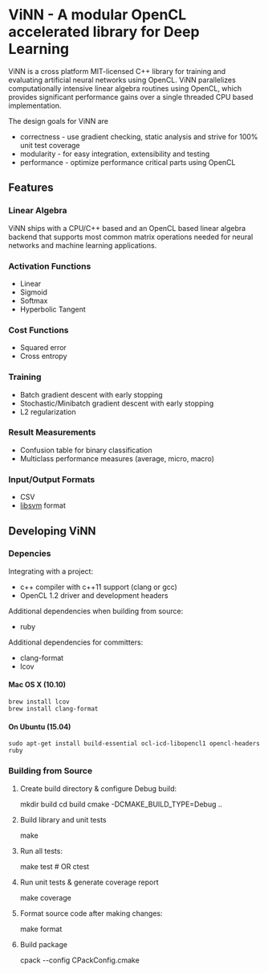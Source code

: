 # ViNN - A modular OpenCL accelerated library for Deep Learning

ViNN is a cross platform MIT-licensed C++ library for training and evaluating artificial neural networks using OpenCL. ViNN parallelizes computationally intensive linear algebra routines using OpenCL, which provides significant performance gains over a single threaded CPU based implementation. 

The design goals for ViNN are
* correctness - use gradient checking, static analysis and strive for 100% unit test coverage
* modularity  - for easy integration, extensibility and testing
* performance - optimize performance critical parts using OpenCL


## Features

### Linear Algebra

ViNN ships with a CPU/C++ based and an OpenCL based linear algebra backend
that supports most common matrix operations needed for neural networks
and machine learning applications.

### Activation Functions

* Linear
* Sigmoid
* Softmax
* Hyperbolic Tangent


### Cost Functions

* Squared error
* Cross entropy


### Training

* Batch gradient descent with early stopping
* Stochastic/Minibatch gradient descent with early stopping
* L2 regularization


### Result Measurements

* Confusion table for binary classification
* Multiclass performance measures (average, micro, macro)


### Input/Output Formats

* CSV
* [libsvm](http://www.csie.ntu.edu.tw/~cjlin/libsvm/) format


## Developing ViNN

### Depencies

Integrating with a project:
* c++ compiler with c++11 support (clang or gcc)
* OpenCL 1.2 driver and development headers

Additional dependencies when building from source:
* ruby

Additional dependencies for committers:
* clang-format
* lcov

#### Mac OS X (10.10)

    brew install lcov
    brew install clang-format

#### On Ubuntu (15.04)

    sudo apt-get install build-essential ocl-icd-libopencl1 opencl-headers ruby


### Building from Source

1. Create build directory & configure Debug build:

    mkdir build
    cd build
    cmake -DCMAKE_BUILD_TYPE=Debug ..

2. Build library and unit tests

    make

3. Run all tests:
    
    make test # OR
    ctest

4. Run unit tests & generate coverage report

    make coverage

5. Format source code after making changes:

    make format

6. Build package

    cpack --config CPackConfig.cmake


